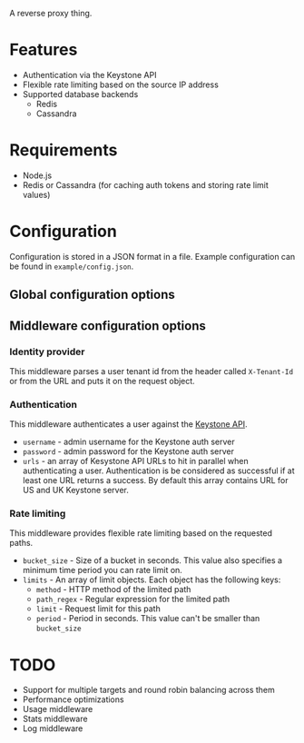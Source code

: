 A reverse proxy thing.

# Features

* Authentication via the Keystone API
* Flexible rate limiting based on the source IP address
* Supported database backends
  * Redis
  * Cassandra

# Requirements

- Node.js
- Redis or Cassandra (for caching auth tokens and storing rate limit values)

# Configuration

Configuration is stored in a JSON format in a file. Example configuration can
be found in `example/config.json`.

## Global configuration options

## Middleware configuration options

### Identity provider

This middleware parses a user tenant id from the header called `X-Tenant-Id`
or from the URL and puts it on the request object.

### Authentication

This middleware authenticates a user against the [Keystone
API](http://docs.openstack.org/incubation/identity-dev-guide/content/Overview-Keystone-API-d1e62.html).

* `username` - admin username for the Keystone auth server
* `password` - admin password for the Keystone auth server
* `urls` - an array of Kesystone API URLs to hit in parallel when
authenticating a user. Authentication is be considered as successful if at
least one URL returns a success. By default this array contains URL for US and
UK Keystone server.

### Rate limiting

This middleware provides flexible rate limiting based on the requested paths.

* `bucket_size` - Size of a bucket in seconds. This value also specifies a
  minimum time period you can rate limit on.
* `limits` - An array of limit objects. Each object has the following keys:
  * `method` - HTTP method of the limited path
  * `path_regex` - Regular expression for the limited path
  * `limit` - Request limit for this path
  * `period` - Period in seconds. This value can't be smaller than
  `bucket_size`

# TODO

- Support for multiple targets and round robin balancing across them
- Performance optimizations
- Usage middleware
- Stats middleware
- Log middleware
